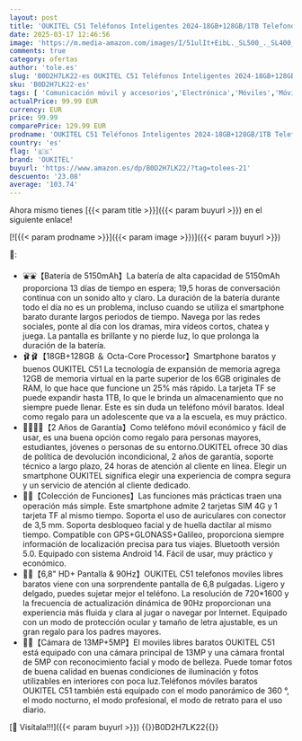 ```yaml
---
layout: post
title: 'OUKITEL C51 Teléfonos Inteligentes 2024-18GB+128GB/1TB Telefonos Moviles Libre  6.8" Pantalla HD+ 90Hz Smartphone  Batería 5150mAh  Cámara 13MP Android 13 Movil  Face ID/Fingerprint/BT5.0  Violeta'
date: 2025-03-17 12:46:56
image: 'https://m.media-amazon.com/images/I/51ulIt+EibL._SL500_._SL400_.jpg'
comments: true
category: ofertas
author: 'tole.es'
slug: 'B0D2H7LK22-es OUKITEL C51 Teléfonos Inteligentes 2024-18GB+128GB/1TB...'
sku: 'B0D2H7LK22-es'
tags: [ 'Comunicación móvil y accesorios','Electrónica','Móviles','Móviles y smartphones libres','android','oukitel','🇪🇸', ]
actualPrice: 99.99 EUR
currency: EUR
price: 99.99
comparePrice: 129.99 EUR
prodname: 'OUKITEL C51 Teléfonos Inteligentes 2024-18GB+128GB/1TB Telefonos Moviles Libre  6.8" Pantalla HD+ 90Hz Smartphone  Batería 5150mAh  Cámara 13MP Android 13 Movil  Face ID/Fingerprint/BT5.0  Violeta'
country: 'es'
flag: '🇪🇸'
brand: 'OUKITEL'
buyurl: 'https://www.amazon.es/dp/B0D2H7LK22/?tag=tolees-21'
descuento: '23.08'
average: '103.74'
---
```


Ahora mismo tienes [{{< param title >}}]({{< param buyurl >}}) en el siguiente enlace!

[![{{< param prodname >}}]({{< param image >}})]({{< param buyurl >}})

🔎:

- ⛲️⛲️【Batería de 5150mAh】La batería de alta capacidad de 5150mAh proporciona 13 días de tiempo en espera; 19,5 horas de conversación continua con un sonido alto y claro. La duración de la batería durante todo el día no es un problema, incluso cuando se utiliza el smartphone barato durante largos periodos de tiempo. Navega por las redes sociales, ponte al día con los dramas, mira vídeos cortos, chatea y juega. La pantalla es brillante y no pierde luz, lo que prolonga la duración de la batería.
- 🩰🩰【18GB+128GB ＆ Octa-Core Processor】Smartphone baratos y buenos OUKITEL C51 La tecnología de expansión de memoria agrega 12GB de memoria virtual en la parte superior de los 6GB originales de RAM, lo que hace que funcione un 25% más rápido. La tarjeta TF se puede expandir hasta 1TB, lo que le brinda un almacenamiento que no siempre puede llenar. Este es sin duda un teléfono móvil baratos. Ideal como regalo para un adolescente que va a la escuela, es muy práctico.
- 🙋‍♀️🙋‍♀️【2 Años de Garantía】Como teléfono móvil económico y fácil de usar, es una buena opción como regalo para personas mayores, estudiantes, jóvenes o personas de su entorno.OUKITEL ofrece 30 días de política de devolución incondicional, 2 años de garantía, soporte técnico a largo plazo, 24 horas de atención al cliente en línea. Elegir un smartphone OUKITEL significa elegir una experiencia de compra segura y un servicio de atención al cliente dedicado.
- 🎉🎉【Colección de Funciones】Las funciones más prácticas traen una operación más simple. Este smartphone admite 2 tarjetas SIM 4G y 1 tarjeta TF al mismo tiempo. Soporta el uso de auriculares con conector de 3,5 mm. Soporta desbloqueo facial y de huella dactilar al mismo tiempo. Compatible con GPS+GLONASS+Galileo, proporciona siempre información de localización precisa para tus viajes. Bluetooth versión 5.0. Equipado con sistema Android 14. Fácil de usar, muy práctico y económico.
- 🌱🌱【6,8" HD+ Pantalla & 90Hz】OUKITEL C51 telefonos moviles libres baratos viene con una sorprendente pantalla de 6,8 pulgadas. Ligero y delgado, puedes sujetar mejor el teléfono. La resolución de 720*1600 y la frecuencia de actualización dinámica de 90Hz proporcionan una experiencia más fluida y clara al jugar o navegar por Internet. Equipado con un modo de protección ocular y tamaño de letra ajustable, es un gran regalo para los padres mayores.
- 👗👗【Cámara de 13MP+5MP】El moviles libres baratos OUKITEL C51 está equipado con una cámara principal de 13MP y una cámara frontal de 5MP con reconocimiento facial y modo de belleza. Puede tomar fotos de buena calidad en buenas condiciones de iluminación y fotos utilizables en interiores con poca luz.Teléfonos móviles baratos OUKITEL C51 también está equipado con el modo panorámico de 360 °, el modo nocturno, el modo profesional, el modo de retrato para el uso diario.

[🛒 Visítala!!!]({{< param buyurl >}})
{{<world>}}B0D2H7LK22{{</world>}}
